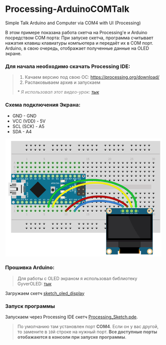 # Processing-ArduinoCOMTalk
Simple Talk Arduino and Computer via COM4 with UI (Processing)

В этом примере показана работа скетча на Processing'е и Arduino посредством COM порта: При запуске скетча, программа считывает нажатия клавиш клавиатуры компьютера и передаёт их в COM порт. Arduino, в свою очередь, отображает полученные данные на OLED экране.

### Для начала необходимо скачать Processing IDE:
> 1. Качаем версию под свою ОС: https://processing.org/download/
> 2. Распаковываем архив и запускаем
>
> *<i style="color:gray"> Я использовал этот видео-урок: <a href="https://youtu.be/2fs1tuUUJRM?list=PLgAbBhxTglwmVxDDC5TSYUI91oZ0LZQMw&t=147">тык</a></i>
> 

### Схема подключения Экрана:
- GND - GND
- VCC (VDD) - 5V
- SCL (SCK) - A5
- SDA - A4
<img src="./oled-1.png">


### Прошивка Arduino:
> Для работы с OLED экраном я использовал библиотеку GyverOLED: <a href="https://github.com/GyverLibs/GyverOLED">тык</a>

Загружаем скетч [sketch_oled_display](ArduinoSketch\sketch_oled_display\sketch_oled_display.ino)

### Запуск программы

Запускаем через Processing IDE скетч [Processing_Sketch.pde](Processing_Sketch\Processing_Sketch.pde).
> По умолчанию там установлен порт **COM4**. Если он у вас другой, то замените в `10`й строке на нужный порт. **Все доступные порты отобажаются в консоли при запуске программы**.
